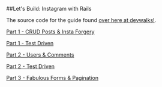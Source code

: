 ##Let's Build: Instagram with Rails

The source code for the guide found [over here at devwalks!](http://www.devwalks.com).

[Part 1 - CRUD Posts & Insta Forgery](http://www.devwalks.com/lets-build-instagram-in-rails-part-1/)

[Part 1 - Test Driven](http://www.devwalks.com/lets-build-instagram-test-driven-with-ruby-on-rails-part-1/)

[Part 2 - Users & Comments](http://www.devwalks.com/lets-build-instagram-with-rails-like-me-and-tell-me-im-beautiful/)

[Part 2 - Test Driven](http://www.devwalks.com/bdd-handbook-lets-build-instagram-with-rails-part-2/)

[Part 3 - Fabulous Forms & Pagination](http://www.devwalks.com/lets-build-instagram-part-3-fabulous-forms-pleasant-pagination/)
